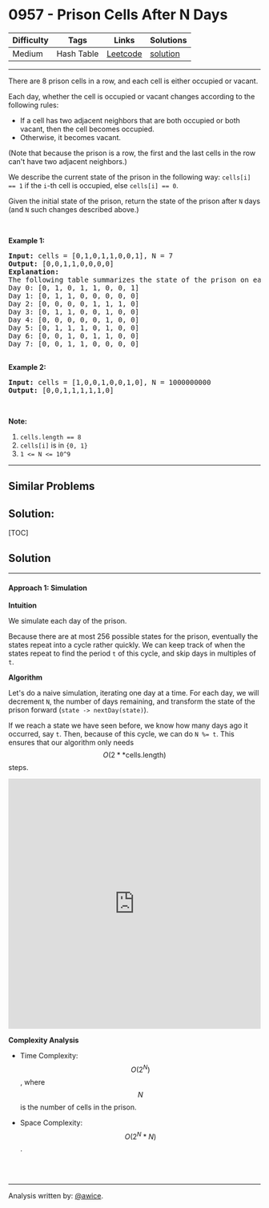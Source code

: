 # 0957 - Prison Cells After N Days

Difficulty  | Tags | Links | Solutions
----------- | ---- | ----- | -----
Medium | Hash Table | [Leetcode](https://leetcode.com/problems/prison-cells-after-n-days) | [solution](https://leetcode.com/problems/prison-cells-after-n-days/solution/)


-----------

<p>There are 8 prison cells in a row, and each cell is either occupied or vacant.</p>

<p>Each day, whether the cell is occupied or vacant changes according to the following rules:</p>

<ul>
	<li>If a cell has two adjacent neighbors that are both occupied or both vacant,&nbsp;then the cell becomes occupied.</li>
	<li>Otherwise, it becomes vacant.</li>
</ul>

<p>(Note that because the prison is a row, the first and the last cells in the row can&#39;t have two adjacent neighbors.)</p>

<p>We describe the current state of the prison&nbsp;in the following way:&nbsp;<code>cells[i] == 1</code> if the <code>i</code>-th cell is occupied, else <code>cells[i] == 0</code>.</p>

<p>Given the initial state of the prison, return the state of the prison after <code>N</code> days (and <code>N</code> such changes described above.)</p>

<p>&nbsp;</p>

<div>
<ol>
</ol>
</div>

<div>
<p><strong>Example 1:</strong></p>

<pre>
<strong>Input: </strong>cells = <span id="example-input-1-1">[0,1,0,1,1,0,0,1]</span>, N = <span id="example-input-1-2">7</span>
<strong>Output: </strong><span id="example-output-1">[0,0,1,1,0,0,0,0]</span>
<strong>Explanation: 
</strong><span id="example-output-1">The following table summarizes the state of the prison on each day:
Day 0: [0, 1, 0, 1, 1, 0, 0, 1]
Day 1: [0, 1, 1, 0, 0, 0, 0, 0]
Day 2: [0, 0, 0, 0, 1, 1, 1, 0]
Day 3: [0, 1, 1, 0, 0, 1, 0, 0]
Day 4: [0, 0, 0, 0, 0, 1, 0, 0]
Day 5: [0, 1, 1, 1, 0, 1, 0, 0]
Day 6: [0, 0, 1, 0, 1, 1, 0, 0]
Day 7: [0, 0, 1, 1, 0, 0, 0, 0]</span>

</pre>

<div>
<p><strong>Example 2:</strong></p>

<pre>
<strong>Input: </strong>cells = <span id="example-input-2-1">[1,0,0,1,0,0,1,0]</span>, N = <span id="example-input-2-2">1000000000</span>
<strong>Output: </strong><span id="example-output-2">[0,0,1,1,1,1,1,0]</span>
</pre>

<p>&nbsp;</p>

<p><strong>Note:</strong></p>

<ol>
	<li><code>cells.length == 8</code></li>
	<li><code>cells[i]</code> is in <code>{0, 1}</code></li>
	<li><code>1 &lt;= N &lt;= 10^9</code></li>
</ol>
</div>
</div>

-----------


## Similar Problems




## Solution:

[TOC]

## Solution
---
#### Approach 1: Simulation

**Intuition**

We simulate each day of the prison.

Because there are at most 256 possible states for the prison, eventually the states repeat into a cycle rather quickly.  We can keep track of when the states repeat to find the period `t` of this cycle, and skip days in multiples of `t`.

**Algorithm**

Let's do a naive simulation, iterating one day at a time.  For each day, we will decrement `N`, the number of days remaining, and transform the state of the prison forward (`state -> nextDay(state)`).

If we reach a state we have seen before, we know how many days ago it occurred, say `t`.  Then, because of this cycle, we can do `N %= t`.  This ensures that our algorithm only needs $$O(2**{\text{cells.length}})$$ steps.

<iframe src="https://leetcode.com/playground/HKcoATQ8/shared" frameBorder="0" width="100%" height="500" name="HKcoATQ8"></iframe>

**Complexity Analysis**

* Time Complexity:  $$O(2^N)$$, where $$N$$ is the number of cells in the prison.

* Space Complexity:  $$O(2^N * N)$$.
<br />
<br />


---
Analysis written by: [@awice](https://leetcode.com/awice).

